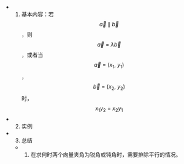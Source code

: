 - 1. 基本内容：若$$\overrightarrow{a}\ \parallel\ \overrightarrow{b}$$，则$$\overrightarrow{a}\ =\ \lambda\overrightarrow{b}$$，或者当$$\overrightarrow{a}\ =\ (x_1,\ y_1)$$，$$\overrightarrow{b}\ =\ (x_2,\ y_2)$$时，$$x_1y_2\ =\ x_2y_1$$
- 2. 实例
- 3. 总结
	- 1. 在求何时两个向量夹角为锐角或钝角时，需要排除平行的情况。